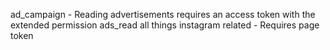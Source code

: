ad_campaign - Reading advertisements requires an access
token with the extended permission ads_read
all things instagram related - Requires page token
